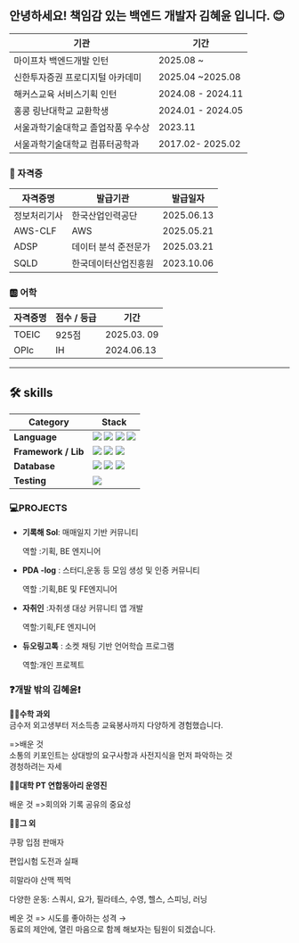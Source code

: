 ## 안녕하세요! 책임감 있는 백엔드 개발자 **김혜윤** 입니다. 😊



| 기관                         | 기간             |
|------------------------------|------------------|
| 마이프차 백엔드개발 인턴   | 2025.08 ~        |
| 신한투자증권 프로디지털 아카데미   | 2025.04 ~2025.08         |
| 해커스교육 서비스기획 인턴       | 2024.08 - 2024.11 |
| 홍콩 링난대학교 교환학생        | 2024.01 - 2024.05 |
| 서울과학기술대학교 졸업작품 우수상        | 2023.11 |
| 서울과학기술대학교 컴퓨터공학과 | 2017.02- 2025.02 |

### 🏅 자격증 
| 자격증명 | 발급기관|발급일자             |
|------------------|------|------------------|
| 정보처리기사       | 한국산업인력공단 | 2025.06.13|
| AWS-CLF            |  AWS |2025.05.21|
| ADSP             | 데이터 분석 준전문가 |2025.03.21|
| SQLD             | 한국데이터산업진흥원 |2023.10.06|

### 🆎 어학
| 자격증명 | 점수 / 등급 | 기간             |
|------------------|------------|------------------|
| TOEIC            | 925점       | 2025.03. 09|
| OPIc             | IH          |2024.06.13 |




---

## 🛠️ skills

| Category            | Stack                                                                                                                                                                                                                                                                     |
|---------------------|---------------------------------------------------------------------------------------------------------------------------------------------------------------------------------------------------------------------------------------------------------------------------|
| **Language**         | <img src="https://img.shields.io/badge/Python-%23FBCEB1?style=for-the-badge&logo=Python&logoColor=white"> <img src="https://img.shields.io/badge/Flutter-%23FFD580?style=for-the-badge&logo=Flutter&logoColor=white"> <img src="https://img.shields.io/badge/C-%23FF8C00?style=for-the-badge&logo=C&logoColor=white"> <img src="https://img.shields.io/badge/JavaScript-%23FAD6BF?style=for-the-badge&logo=JavaScript&logoColor=black"> |
| **Framework / Lib** | <img src="https://img.shields.io/badge/React-%23ADD8E6?style=for-the-badge&logo=react&logoColor=black"> <img src="https://img.shields.io/badge/Next.js-%23E0FFFF?style=for-the-badge&logo=next.js&logoColor=black"> <img src="https://img.shields.io/badge/FastAPI-%23A9E4D7?style=for-the-badge&logo=fastapi&logoColor=black">                                     |
| **Database**        | <img src="https://img.shields.io/badge/MySQL-%23FFE5B4?style=for-the-badge&logo=mysql&logoColor=black"> <img src="https://img.shields.io/badge/MariaDB-%23FAD6BF?style=for-the-badge&logo=mariadb&logoColor=black"> <img src="https://img.shields.io/badge/MongoDB-%23FBCEB1?style=for-the-badge&logo=mongodb&logoColor=black">                           |
| **Testing**         | <img src="https://img.shields.io/badge/JMeter-%23F08080?style=for-the-badge&logo=apache-jmeter&logoColor=white">                                                                                                                                                          |


### 💻PROJECTS

- **기록해 Sol**: 매매일지 기반 커뮤니티
  
    역할 :기획, BE 엔지니어

- **PDA -log** : 스터디,운동 등 모임 생성 및 인증 커뮤니티
  
    역할 :기획,BE 및 FE엔지니어 

- **자취인** :자취생 대상 커뮤니티 앱 개발 
  
    역할:기획,FE 엔지니어

- **듀오링고톡** : 소켓 채팅 기반 언어학습 프로그램
  
    역할:개인 프로젝트 
    



### ❓개발 밖의 김혜윤❗

👩‍🏫**수학 과외**  
금수저 외고생부터 저소득층 교육봉사까지 다양하게 경험했습니다.

=>배운 것  
소통의 키포인트는 상대방의 요구사항과 사전지식을 먼저 파악하는 것  
 경청하려는 자세

👩‍🏫**대학 PT 연합동아리 운영진**  

배운 것 =>회의와 기록 공유의 중요성

👩‍🏫**그 외**

쿠팡 입점 판매자

편입시험 도전과 실패 

히말라야 산맥 찍먹  

다양한 운동: 스쿼시, 요가, 필라테스, 수영, 헬스, 스피닝, 러닝

베운 것 => 시도를 좋아하는 성격 →  
  동료의 제안에, 열린 마음으로 함께 해보자는 팀원이 되겠습니다.
